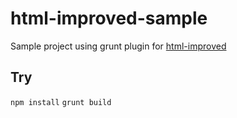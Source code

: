 # html-improved-sample

Sample project using grunt plugin for [html-improved](https://github.com/nidorx/html-improved)

## Try
`npm install`
`grunt build`

